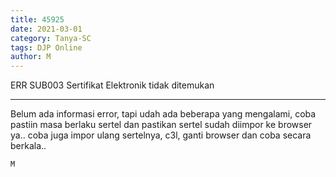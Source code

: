 ```yaml
---
title: 45925
date: 2021-03-01
category: Tanya-SC
tags: DJP Online
author: M
---
```


ERR SUB003 Sertifikat Elektronik tidak ditemukan

---

Belum ada informasi error, tapi udah ada beberapa yang mengalami, coba pastiin masa berlaku sertel dan pastikan sertel sudah diimpor ke browser ya.. coba juga impor ulang sertelnya, c3l, ganti browser dan coba secara berkala..

`M`
